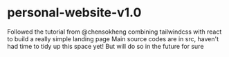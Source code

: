 # personal-website-v1.0
Followed the tutorial from @chensokheng combining tailwindcss with react to build a really simple landing page 
Main source codes are in src, haven't had time to tidy up this space yet! But will do so in the future for sure 
